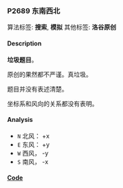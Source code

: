### P2689 东南西北

算法标签: **搜索**, **模拟**
其他标签: **洛谷原创**


#### Description


**垃圾题目**。

原创的果然都不严谨。真垃圾。

题目并没有表述清楚。

坐标系和风向的关系都没有表明。


#### Analysis

- `N` 北风： +x
- `E` 东风： +y
- `W` 西风， -y
- `S` 南风， -x 

#### [Code](../cpp/p2689.cpp)
